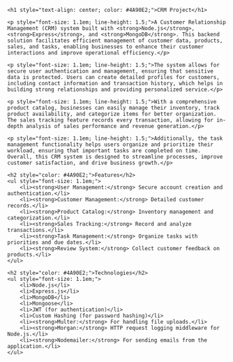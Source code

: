 
    <h1 style="text-align: center; color: #4A90E2;">CRM Project</h1>

    <p style="font-size: 1.1em; line-height: 1.5;">A Customer Relationship Management (CRM) system built with <strong>Node.js</strong>, <strong>Express</strong>, and <strong>MongoDB</strong>. This backend solution facilitates efficient management of customer data, products, sales, and tasks, enabling businesses to enhance their customer interactions and improve operational efficiency.</p>

    <p style="font-size: 1.1em; line-height: 1.5;">The system allows for secure user authentication and management, ensuring that sensitive data is protected. Users can create detailed profiles for customers, including contact information and transaction history, which helps in building strong relationships and providing personalized service.</p>

    <p style="font-size: 1.1em; line-height: 1.5;">With a comprehensive product catalog, businesses can easily manage their inventory, track product availability, and categorize items for better organization. The sales tracking feature records every transaction, allowing for in-depth analysis of sales performance and revenue generation.</p>

    <p style="font-size: 1.1em; line-height: 1.5;">Additionally, the task management functionality helps users organize and prioritize their workload, ensuring that important tasks are completed on time. Overall, this CRM system is designed to streamline processes, improve customer satisfaction, and drive business growth.</p>

    <h2 style="color: #4A90E2;">Features</h2>
    <ul style="font-size: 1.1em;">
        <li><strong>User Management:</strong> Secure account creation and authentication.</li>
        <li><strong>Customer Management:</strong> Detailed customer records.</li>
        <li><strong>Product Catalog:</strong> Inventory management and categorization.</li>
        <li><strong>Sales Tracking:</strong> Record and analyze transactions.</li>
        <li><strong>Task Management:</strong> Organize tasks with priorities and due dates.</li>
        <li><strong>Review System:</strong> Collect customer feedback on products.</li>
    </ul>

    <h2 style="color: #4A90E2;">Technologies</h2>
    <ul style="font-size: 1.1em;">
        <li>Node.js</li>
        <li>Express.js</li>
        <li>MongoDB</li>
        <li>Mongoose</li>
        <li>JWT (for authentication)</li>
        <li>Custom Hashing (for password hashing)</li>
        <li><strong>Multer:</strong> For handling file uploads.</li>
        <li><strong>Morgan:</strong> HTTP request logging middleware for Node.js.</li>
        <li><strong>Nodemailer:</strong> For sending emails from the application.</li>
    </ul>

